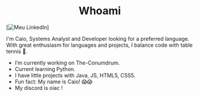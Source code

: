 <h1 align="center"> Whoami</h1>

[![Meu LinkedIn](https://img.shields.io/badge/JavaScript-F7DF1E?logo=javascript&logoColor=black)]

I'm Caio, Systems Analyst and Developer looking for a preferred language. With great enthusiasm for languages ​​and projects, I balance code with table tennis 🏓.

* I’m currently working on The-Conumdrum.
* Current learning Python.
* I have little projects with Java, JS, HTML5, CSS5.
* Fun fact: My name is Caio! 😱😱
* My discord is oiac !

